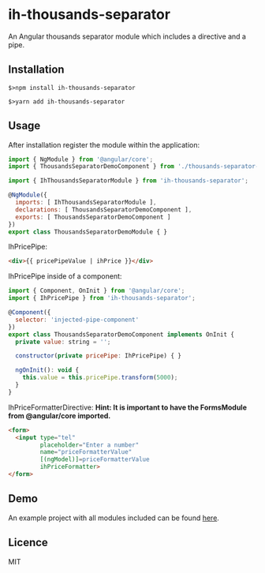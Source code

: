 # ih-thousands-separator #
An Angular thousands separator module which includes a directive and a pipe.

## Installation ##
```
$>npm install ih-thousands-separator
```
```
$>yarn add ih-thousands-separator
```

## Usage ##
After installation register the module within the application:
```javascript
import { NgModule } from '@angular/core';
import { ThousandsSeparatorDemoComponent } from './thousands-separator-demo.component';

import { IhThousandsSeparatorModule } from 'ih-thousands-separator';

@NgModule({
  imports: [ IhThousandsSeparatorModule ],
  declarations: [ ThousandsSeparatorDemoComponent ],
  exports: [ ThousandsSeparatorDemoComponent ]
})
export class ThousandsSeparatorDemoModule { }
```

IhPricePipe:
```html
<div>{{ pricePipeValue | ihPrice }}</div>
```

IhPricePipe inside of a component:
```javascript
import { Component, OnInit } from '@angular/core';
import { IhPricePipe } from 'ih-thousands-separator';

@Component({
  selector: 'injected-pipe-component'
})
export class ThousandsSeparatorDemoComponent implements OnInit {
  private value: string = '';

  constructor(private pricePipe: IhPricePipe) { }

  ngOnInit(): void {
    this.value = this.pricePipe.transform(5000);
  }
}
```

IhPriceFormatterDirective:
__Hint: It is important to have the FormsModule from @angular/core imported.__
```html
<form>
  <input type="tel"
         placeholder="Enter a number"
         name="priceFormatterValue"
         [(ngModel)]=priceFormatterValue 
         ihPriceFormatter>
</form>
```

## Demo ##
An example project with all modules included can be found [here](https://stackblitz.com/edit/interhyp-angular-modules).

## Licence ##
MIT
